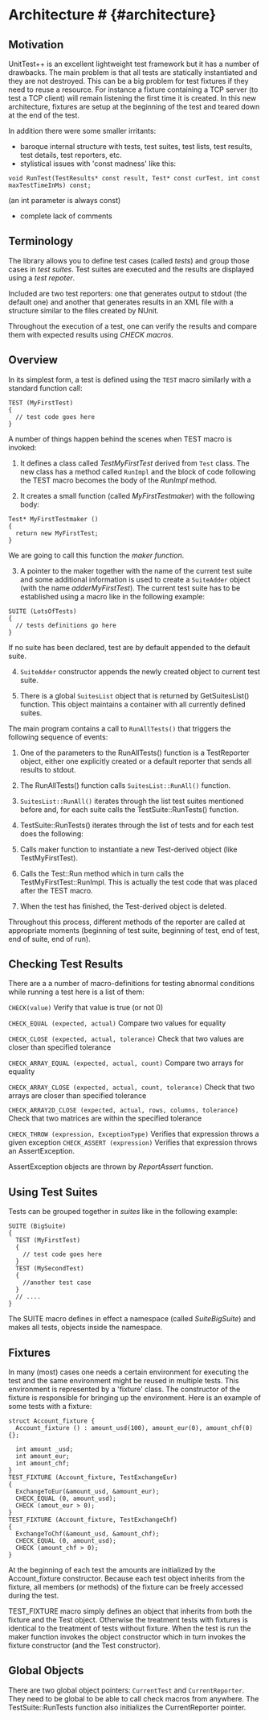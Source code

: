 
# Architecture #                                             {#architecture}

## Motivation ##
UnitTest++ is an excellent lightweight test framework but it has a number of
drawbacks. The main problem is that all tests are statically instantiated and
they are not destroyed. This can be a big problem for test fixtures if they need
to reuse a resource. For instance a fixture containing a TCP server (to test a TCP
client) will remain listening the first time it is created. In this new architecture,
fixtures are setup at the beginning of the test and teared down at the end of the
test.

In addition there were some smaller irritants:
* baroque internal structure with tests, test suites, test lists, test results, test details,
test reporters, etc.
* stylistical issues with 'const madness' like this:
``````
void RunTest(TestResults* const result, Test* const curTest, int const maxTestTimeInMs) const;
``````
(an int parameter is always const)
* complete lack of comments

## Terminology ##
The library allows you to define test cases (called _tests_) and group those cases
in _test suites_. Test suites are executed and the results are displayed using
a _test repoter_.

Included are two test reporters: one that generates output to stdout (the default one)
and another that generates results in an XML file with a structure similar to the
files created by NUnit.

Throughout the execution of a test, one can verify the results and compare them with
expected results using _CHECK macros_.

## Overview ##
In its simplest form, a test is defined using the `TEST` macro similarly with a
standard function call:
``````
TEST (MyFirstTest)
{
  // test code goes here
}
``````
A number of things happen behind the scenes when TEST macro is invoked:

1. It defines a class called _TestMyFirstTest_ derived from
`Test` class. The new class has a method called `RunImpl` and the block of code
following the TEST macro becomes the body of the _RunImpl_ method.

2. It creates a small function (called _MyFirstTestmaker_) with the following body:
``````
Test* MyFirstTestmaker ()
{
  return new MyFirstTest;
}
``````
We are going to call this function the _maker function_.

3. A pointer to the maker together with the name of the current test suite and
some additional information is used to create a `SuiteAdder` object 
(with the name _adderMyFirstTest_). The current test suite has to be established
using a macro like in the following example:
``````
SUITE (LotsOfTests)
{
  // tests definitions go here
}
``````
If no suite has been declared, test are by default appended to the default suite.

4. `SuiteAdder` constructor appends the newly created object to current test
suite.

5. There is a global `SuitesList` object that is returned by GetSuitesList()
function. This object maintains a container with all currently defined suites.

The main program contains a call to `RunAllTests()` that triggers the following 
sequence of events:

1. One of the parameters to the RunAllTests() function is a TestReporter object,
either one explicitly created or a default reporter that sends all results to stdout.

2. The RunAllTests() function calls `SuitesList::RunAll()` function.

3. `SuitesList::RunAll()` iterates through the list  test suites mentioned before
and, for each suite calls the TestSuite::RunTests() function. 

4. TestSuite::RunTests() iterates through the list of tests and for each test does
the following:
  1. Calls maker function to instantiate a new Test-derived object (like TestMyFirstTest).
  2. Calls the Test::Run method which in turn calls the TestMyFirstTest::RunImpl.
     This is actually the test code that was placed after the TEST macro.
  3. When the test has finished, the Test-derived object is deleted.

Throughout this process, different methods of the reporter are called at appropriate
moments (beginning of test suite, beginning of test, end of test, end of suite,
end of run).


## Checking Test Results ##
There are a a number of macro-definitions for testing abnormal conditions while
running a test here is a list of them:

`CHECK(value)`  Verify that value is true (or not 0) 

`CHECK_EQUAL (expected, actual)` Compare two values for equality

`CHECK_CLOSE (expected, actual, tolerance)` Check that two values are closer than
 specified tolerance
 
`CHECK_ARRAY_EQUAL (expected, actual, count)` Compare two arrays for equality

`CHECK_ARRAY_CLOSE (expected, actual, count, tolerance)` Check that two arrays
 are closer than specified tolerance
 
`CHECK_ARRAY2D_CLOSE (expected, actual, rows, columns, tolerance)` Check that
 two matrices are within the specified tolerance
 
`CHECK_THROW (expression, ExceptionType)` Verifies that expression throws a given exception
`CHECK_ASSERT (expression)` Verifies that expression throws an AssertException. 

AssertException objects are thrown by _ReportAssert_ function.

## Using Test Suites ##
Tests can be grouped together in _suites_ like in the following example:
``````
SUITE (BigSuite)
{
  TEST (MyFirstTest)
  {
    // test code goes here
  }
  TEST (MySecondTest)
  {
    //another test case
  }
  // ....
}
``````
The SUITE macro defines in effect a namespace (called _SuiteBigSuite_) and makes
all tests, objects inside the namespace.

## Fixtures ##
In many (most) cases one needs a certain environment for executing the test and
the same environment might be reused in multiple tests. This environment is
represented by a 'fixture' class. The constructor of the fixture is responsible
for bringing up the environment. Here is an example of some tests with a fixture:
``````
struct Account_fixture {
  Account_fixture () : amount_usd(100), amount_eur(0), amount_chf(0) {};

  int amount _usd;
  int amount_eur;
  int amount_chf;
}
TEST_FIXTURE (Account_fixture, TestExchangeEur)
{
  ExchangeToEur(&amount_usd, &amount_eur);
  CHECK_EQUAL (0, amount_usd);
  CHECK (amout_eur > 0);
}
TEST_FIXTURE (Account_fixture, TestExchangeChf)
{
  ExchangeToChf(&amount_usd, &amount_chf);
  CHECK_EQUAL (0, amount_usd);
  CHECK (amount_chf > 0);
}
``````
At the beginning of each test the amounts are initialized by the Account_fixture
constructor. Because each test object inherits from the fixture, all members
(or methods) of the fixture can be freely accessed during the test.

TEST_FIXTURE macro simply defines an object that inherits from both the fixture
and the Test object. Otherwise the treatment tests with fixtures is identical
to the treatment of tests without fixture. When the test is run the maker function
invokes the object constructor which in turn invokes the fixture constructor
(and the Test constructor).

## Global Objects ##
There are two global object pointers: `CurrentTest` and `CurrentReporter`.
They need to be global to be able to call check macros from anywhere.
The TestSuite::RunTests function also initializes the CurrentReporter pointer.


